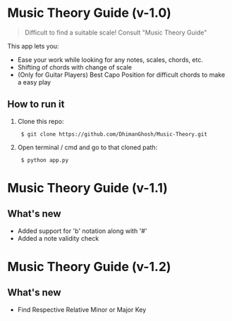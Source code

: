 # Music Theory Guide (v-1.0)
> Difficult to find a suitable scale! Consult "Music Theory Guide"

This app lets you:
- Ease your work while looking for any notes, scales, chords, etc.
- Shifting of chords with change of scale
- (Only for Guitar Players) Best Capo Position for difficult chords to make a easy play

## How to run it

1. Clone this repo:

		$ git clone https://github.com/DhimanGhosh/Music-Theory.git


2. Open terminal / cmd and go to that cloned path:

		$ python app.py



# Music Theory Guide (v-1.1)
## What's new
- Added support for 'b' notation along with '#'
- Added a note validity check



# Music Theory Guide (v-1.2)
## What's new
- Find Respective Relative Minor or Major Key
